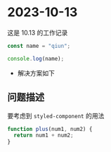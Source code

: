 # 2023-10-13

这是 10.13 的工作记录

```ts
const name = "qiun";

console.log(name);
```

- 解决方案如下

## 问题描述

要考虑到 `styled-component` 的用法

```ts
function plus(num1, num2) {
  return num1 + num2;
}
```

